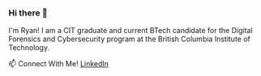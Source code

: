 ### Hi there 👋

I'm Ryan! I am a CIT graduate and current BTech candidate for the Digital Forensics and Cybersecurity program at the British Columbia Institute of Technology. 

📫 Connect With Me! [LinkedIn](https://www.linkedin.com/in/ryan-lee-22540a261/)

<!--
**RyanDanielLee/RyanDanielLee** is a ✨ _special_ ✨ repository because its `README.md` (this file) appears on your GitHub profile.

Here are some ideas to get you started:

- 🔭 I’m currently working on ...
- 🌱 I’m currently learning ...
- 👯 I’m looking to collaborate on ...
- 🤔 I’m looking for help with ...
- 💬 Ask me about ...
- 📫 How to reach me: ...
- 😄 Pronouns: ...
- ⚡ Fun fact: ...
-->
